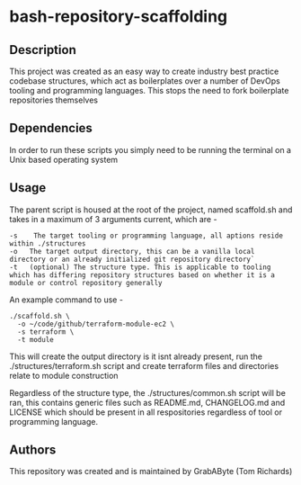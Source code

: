 # bash-repository-scaffolding

## Description

This project was created as an easy way to create industry best practice codebase structures, which act as boilerplates over a number of DevOps tooling and programming languages. This stops the need to fork boilerplate repositories themselves

## Dependencies

In order to run these scripts you simply need to be running the terminal on a Unix based operating system

## Usage

The parent script is housed at the root of the project, named scaffold.sh and takes in a maximum of 3 arguments current, which are -

```
-s    The target tooling or programming language, all aptions reside within ./structures
-o   The target output directory, this can be a vanilla local directory or an already initialized git repository directory`
-t   (optional) The structure type. This is applicable to tooling which has differing repository structures based on whether it is a module or control repository generally
```

An example command to use -

```
./scaffold.sh \
  -o ~/code/github/terraform-module-ec2 \
  -s terraform \
  -t module
```

This will create the output directory is it isnt already present, run the ./structures/terraform.sh script and create terraform files and directories relate to module construction

Regardless of the structure type, the ./structures/common.sh script will be ran, this contains generic files such as README.md, CHANGELOG.md and LICENSE which should be present in all respositories regardless of tool or programming language.

## Authors

This repository was created and is maintained by GrabAByte (Tom Richards)
